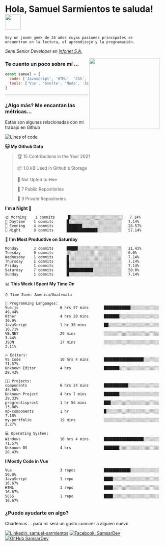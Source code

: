 <h1>Hola, Samuel Sarmientos te saluda! <img src="https://media.giphy.com/media/ZEOAnq3ockGojO0E7n/giphy.gif" width="50"></h1>
<code>Soy un joven geek de 24 años cuyas pasiones principales se
encuentran en la lectura, el aprendizaje y la programación.</code>
<br>
<p><em>Semi Senior Developer en <a href="https://www.progrentis.com/">Infonet S.A.</a>
</em></p>
<img align='right' src="https://media.giphy.com/media/du3J3cXyzhj75IOgvA/giphy.gif" width="230">

### Te cuento un poco sobre mí ...

```javascript
const samuel = {
  code: ['Javascript', 'HTML', 'CSS', 'SASS', 'Python', 'C#'],
  tools: ['Vue', 'Svelte', 'Node', 'Jest', 'Strapi']
}
```
---

### ¿Algo más? Me encantan las métricas...
Estás son algunas relacionadas con mi trabajo en Github

<!--START_SECTION:waka-->
![Lines of code](https://img.shields.io/badge/From%20Hello%20World%20I%27ve%20Written-44843%20lines%20of%20code-blue)

**🐱 My Github Data** 

> 🏆 15 Contributions in the Year 2021
 > 
> 📦 1.0 kB Used in Github's Storage 
 > 
> 🚫 Not Opted to Hire
 > 
> 📜 7 Public Repositories 
 > 
> 🔑 3 Private Repositories  
 > 
**I'm a Night 🦉** 

```text
🌞 Morning    1 commits      █░░░░░░░░░░░░░░░░░░░░░░░░   7.14% 
🌆 Daytime    1 commits      █░░░░░░░░░░░░░░░░░░░░░░░░   7.14% 
🌃 Evening    4 commits      ███████░░░░░░░░░░░░░░░░░░   28.57% 
🌙 Night      8 commits      ██████████████░░░░░░░░░░░   57.14%

```
📅 **I'm Most Productive on Saturday** 

```text
Monday       3 commits      █████░░░░░░░░░░░░░░░░░░░░   21.43% 
Tuesday      0 commits      ░░░░░░░░░░░░░░░░░░░░░░░░░   0.0% 
Wednesday    1 commits      █░░░░░░░░░░░░░░░░░░░░░░░░   7.14% 
Thursday     1 commits      █░░░░░░░░░░░░░░░░░░░░░░░░   7.14% 
Friday       1 commits      █░░░░░░░░░░░░░░░░░░░░░░░░   7.14% 
Saturday     7 commits      ████████████░░░░░░░░░░░░░   50.0% 
Sunday       1 commits      █░░░░░░░░░░░░░░░░░░░░░░░░   7.14%

```


📊 **This Week I Spent My Time On** 

```text
⌚︎ Time Zone: America/Guatemala

💬 Programming Languages: 
Vue.js                   6 hrs 57 mins       ████████████░░░░░░░░░░░░░   49.44% 
Other                    4 hrs 20 mins       ███████░░░░░░░░░░░░░░░░░░   30.9% 
JavaScript               1 hr 30 mins        ██░░░░░░░░░░░░░░░░░░░░░░░   10.71% 
VB.NET                   29 mins             ░░░░░░░░░░░░░░░░░░░░░░░░░   3.44% 
JSON                     17 mins             ░░░░░░░░░░░░░░░░░░░░░░░░░   2.11%

🔥 Editors: 
VS Code                  10 hrs 4 mins       ██████████████████░░░░░░░   71.57% 
Unknown Editor           4 hrs               ███████░░░░░░░░░░░░░░░░░░   28.43%

🐱‍💻 Projects: 
components               6 hrs 24 mins       ███████████░░░░░░░░░░░░░░   45.56% 
Unknown Project          4 hrs 7 mins        ███████░░░░░░░░░░░░░░░░░░   29.33% 
progrentisprost          1 hr 56 mins        ███░░░░░░░░░░░░░░░░░░░░░░   13.86% 
mp-components            1 hr                █░░░░░░░░░░░░░░░░░░░░░░░░   7.18% 
my-portfolio             19 mins             ░░░░░░░░░░░░░░░░░░░░░░░░░   2.27%

💻 Operating System: 
Windows                  10 hrs 4 mins       ██████████████████░░░░░░░   71.57% 
Unknown OS               4 hrs               ███████░░░░░░░░░░░░░░░░░░   28.43%

```

**I Mostly Code in Vue** 

```text
Vue                      3 repos             ████████████░░░░░░░░░░░░░   50.0% 
JavaScript               1 repo              ████░░░░░░░░░░░░░░░░░░░░░   16.67% 
HTML                     1 repo              ████░░░░░░░░░░░░░░░░░░░░░   16.67% 
SCSS                     1 repo              ████░░░░░░░░░░░░░░░░░░░░░   16.67%

```



<!--END_SECTION:waka-->

### ¿Puedo ayudarte en algo?
Charlemos ... para mí será un gusto conocer a alguien nuevo.

[![Linkedin: samuel-sarmientos](https://img.shields.io/badge/-Samuel%20Sarmientos-blue?style=flat-square&logo=Linkedin&logoColor=white)](https://www.linkedin.com/in/samuel-sarmientos)
[![Facebook: SamsarDev](https://img.shields.io/badge/-SamsarDev-white?style=flat-square&logo=Facebook)](https://www.facebook.com/Samsar.Dev)
[![GitHub SamsarDev](https://img.shields.io/github/followers/SamsarDev?label=follow&style=social)](https://github.com/SamsarDev)
